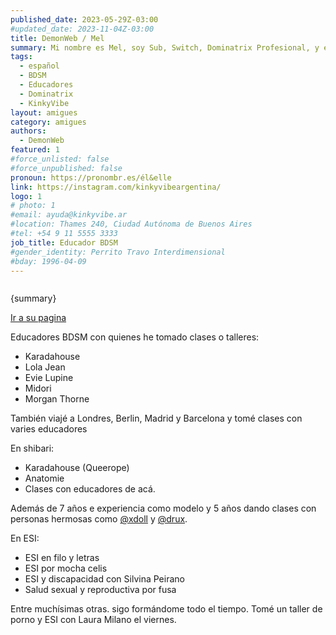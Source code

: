 ```yaml
---
published_date: 2023-05-29Z-03:00
#updated_date: 2023-11-04Z-03:00
title: DemonWeb / Mel
summary: Mi nombre es Mel, soy Sub, Switch, Dominatrix Profesional, y educador BDSM.
tags:
  - español
  - BDSM
  - Educadores
  - Dominatrix
  - KinkyVibe
layout: amigues
category: amigues
authors:
  - DemonWeb
featured: 1
#force_unlisted: false
#force_unpublished: false
pronoun: https://pronombr.es/él&elle
link: https://instagram.com/kinkyvibeargentina/
logo: 1
# photo: 1
#email: ayuda@kinkyvibe.ar
#location: Thames 240, Ciudad Autónoma de Buenos Aires
#tel: +54 9 11 5555 3333
job_title: Educador BDSM
#gender_identity: Perrito Travo Interdimensional
#bday: 1996-04-09
---
```


<script>
    import foto from '$lib/posts/media/DemonWeb/1.jfif';
</script>

<div class="col-2">
<img alt="" src={foto} style="border-radius: 50rem;"/>
<div><p>{summary}</p><p><a href={link} target="_blank">Ir a su pagina</a></p></div>
</div>

Educadores BDSM con quienes he tomado clases o talleres:

- Karadahouse
- Lola Jean
- Evie Lupine
- Midori
- Morgan Thorne

También viajé a Londres, Berlin, Madrid y Barcelona y tomé clases con varies educadores

En shibari:

- Karadahouse (Queerope)
- Anatomie
- Clases con educadores de acá.

Además de 7 años e experiencia como modelo y 5 años dando clases con personas hermosas como [@xdoll](/xdoll) y [@drux](/drux).

En ESI:

- ESI en filo y letras
- ESI por mocha celis
- ESI y discapacidad con Silvina Peirano
- Salud sexual y reproductiva por fusa

Entre muchísimas otras. sigo formándome todo el tiempo. Tomé un taller de porno y ESI con Laura Milano el viernes.
